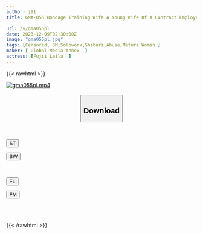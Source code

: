 ```yaml
---
author: j91
title: GMA-055 Bondage Training Wife A Young Wife Of A Contract Employee Who Is In Charge Of A Famous Author. Leila Fujii, A Female Dog Rope Training Who Obeyed In Order To Upload The Manuscript

url: /v/gma055pl
date: 2023-12-09T02:30:00Z
image: "gma055pl.jpg"
tags: [Censored, SM,Solowork,Shibari,Abuse,Mature Woman	]
maker: [ Global Media Annex  ]
actress: [Fujii Leila  ]
---
```



{{< rawhtml >}}

<div class="video" data-videoid="QD2rjjoG4ah0oVv">
    <a href="javascript:;">
        <img src="/v/gma055pl/gma055pl.jpg" width="WIDTH" height="HEIGHT" alt="gma055pl.mp4" loading="lazy">
    </a>
</div>

<script type="text/javascript" src="https://j91.asia/asset/on-demand-st.js"></script>

<br>
  <link rel="stylesheet" href="https://j91.asia/asset/bs5.css">
  
  <center>
  <button class="btn btn-primary" type="button" data-bs-toggle="collapse" data-bs-target=".multi-collapse" aria-expanded="false" aria-controls="multiCollapseExample1 multiCollapseExample2"><h2>Download</h2></button></center>
</p>
<div class="row">
  <div class="col">
    <div class="collapse multi-collapse" id="multiCollapseExample1">
      <div class="card card-body">
	      	      <br>
<div class="buttons">  
<p><a href="https://streamtape.to/v/QD2rjjoG4ah0oVv" target="_blank"><button class="btn-hover color-3"><i class="fa fa-download"></i> ST</button></a></p>
<p><a href="https://flaswish.com/i9hvs5kwteqz" target="_blank"><button class="btn-hover color-2"><i class="fa fa-download"></i> SW</button></a></p></div>
    </div>
  </div>
</div>
  <div class="col">
    <div class="collapse multi-collapse" id="multiCollapseExample2">
      <div class="card card-body">
	      <br>
<div class="buttons">
<p><a href="javascript:;" target="_blank"><button class="btn-hover color-9"><i class="fa fa-download"></i> FL</button></a></p>
<p><a href="javascript:;" target="_blank"><button class="btn-hover color-8"><i class="fa fa-download"></i> FM</button></a></p></div>
<br><br>
      </div>
    </div>
  </div>
</div>

{{< /rawhtml >}}